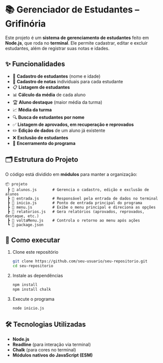 # 📚 Gerenciador de Estudantes – Grifinória

Este projeto é um **sistema de gerenciamento de estudantes** feito em **Node.js**, que roda no **terminal**.
Ele permite cadastrar, editar e excluir estudantes, além de registrar suas notas e idades.

## ✨ Funcionalidades

* 👤 **Cadastro de estudantes** (nome e idade)
* 📝 **Cadastro de notas** individuais para cada estudante
* 📋 **Listagem de estudantes**
* 📊 **Cálculo da média** de cada aluno
* 🏆 **Aluno destaque** (maior média da turma)
* 📈 **Média da turma**
* 🔍 **Busca de estudantes por nome**
* ✅ **Listagem de aprovados, em recuperação e reprovados**
* ✏️ **Edição de dados** de um aluno já existente
* ❌ **Exclusão de estudantes**
* 🚪 **Encerramento do programa**

## 🗂️ Estrutura do Projeto

O código está dividido em **módulos** para manter a organização:

```
📦 projeto
 ┣ 📜 alunos.js       # Gerencia o cadastro, edição e exclusão de alunos
 ┣ 📜 entrada.js      # Responsável pela entrada de dados no terminal
 ┣ 📜 inicio.js       # Ponto de entrada principal do programa
 ┣ 📜 menu.js         # Exibe o menu principal e direciona as opções
 ┣ 📜 relatorios.js   # Gera relatórios (aprovados, reprovados, destaque, etc.)
 ┣ 📜 voltaMenu.js    # Controla o retorno ao menu após ações
 ┗ 📜 package.json
```

## 🚀 Como executar

1. Clone este repositório

   ```bash
   git clone https://github.com/seu-usuario/seu-repositorio.git
   cd seu-repositorio
   ```

2. Instale as dependências

   ```bash
   npm install
   npm install chalk
   ```

3. Execute o programa

   ```bash
   node inicio.js
   ```

## 🛠️ Tecnologias Utilizadas

* **Node.js**
* **Readline** (para interação via terminal)
* **Chalk** (para cores no terminal)
* **Módulos nativos do JavaScript (ESM)**
